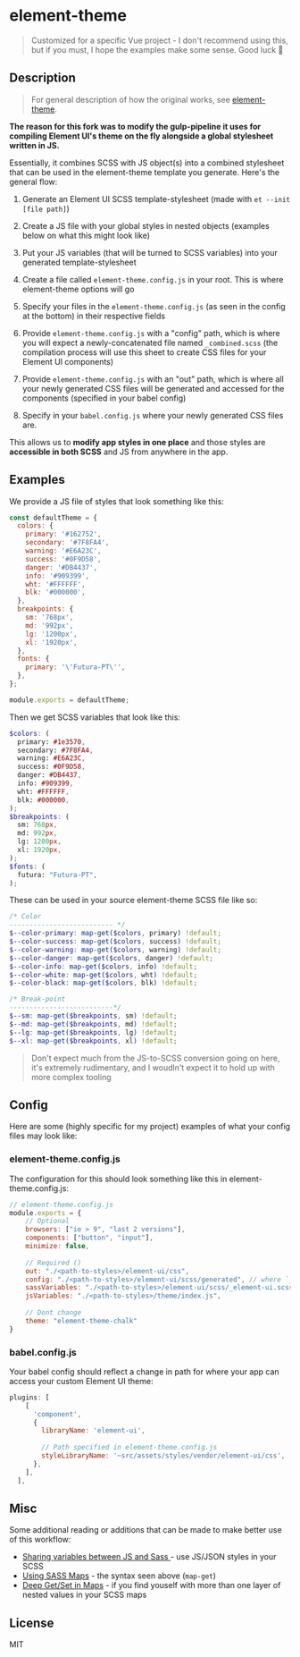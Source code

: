 # element-theme

> Customized for a specific Vue project - I don't recommend using this, but if you must, I hope the examples make some sense. Good luck 🙏

## Description
>For general description of how the original works, see [element-theme](https://github.com/ElementUI/element-theme).

**The reason for this fork was to modify the gulp-pipeline it uses for compiling Element UI's theme on the fly alongside a global
stylesheet written in JS.**

Essentially, it combines SCSS  with JS object(s) into a combined stylesheet that can be used in the element-theme template you generate. Here's the general flow:
 1. Generate an Element UI SCSS template-stylesheet (made with `et --init [file path]`)
 
 2. Create a JS file with your global styles in nested objects (examples below on what this might look like)
 
 3. Put your JS variables (that will be turned to SCSS variables) into your generated template-stylesheet
 
 4. Create a file called `element-theme.config.js` in your root. This is where element-theme options will go
 
 5. Specify your files in the `element-theme.config.js` (as seen in the config at the bottom) in their respective fields
 
 6. Provide `element-theme.config.js` with a "config" path, which is where you will expect a newly-concatenated file named `_combined.scss` (the compilation process will use this sheet to create CSS files for your Element UI components)
 
 7. Provide `element-theme.config.js` with an "out" path, which is where all your newly generated CSS files will be generated and accessed for the components (specified in your babel config)
 
 8. Specify in your `babel.config.js` where your newly generated CSS files are.

This allows us to **modify app styles in one place** and those styles are **accessible in both SCSS** and JS from anywhere in the app.

## Examples
We provide a JS file of styles that look something like this:
```js
const defaultTheme = {
  colors: {
    primary: '#162752',
    secondary: '#7F8FA4',
    warning: '#E6A23C',
    success: '#0F9D58',
    danger: '#DB4437',
    info: '#909399',
    wht: '#FFFFFF',
    blk: '#000000',
  },
  breakpoints: {
    sm: '768px',
    md: '992px',
    lg: '1200px',
    xl: '1920px',
  },
  fonts: {
    primary: '\'Futura-PT\'',
  },
};

module.exports = defaultTheme;

```

Then we get SCSS variables that look like this:
```scss
$colors: (
  primary: #1e3570,
  secondary: #7F8FA4,
  warning: #E6A23C,
  success: #0F9D58,
  danger: #DB4437,
  info: #909399,
  wht: #FFFFFF,
  blk: #000000,
);
$breakpoints: (
  sm: 768px,
  md: 992px,
  lg: 1200px,
  xl: 1920px,
);
$fonts: (
  futura: "Futura-PT",
);
```

These can be used in your source element-theme SCSS file like so:
```scss
/* Color
-------------------------- */
$--color-primary: map-get($colors, primary) !default;
$--color-success: map-get($colors, success) !default;
$--color-warning: map-get($colors, warning) !default;
$--color-danger: map-get($colors, danger) !default;
$--color-info: map-get($colors, info) !default;
$--color-white: map-get($colors, wht) !default;
$--color-black: map-get($colors, blk) !default;

/* Break-point
--------------------------*/
$--sm: map-get($breakpoints, sm) !default;
$--md: map-get($breakpoints, md) !default;
$--lg: map-get($breakpoints, lg) !default;
$--xl: map-get($breakpoints, xl) !default;
```

> Don't expect much from the JS-to-SCSS conversion going on here, it's extremely rudimentary, and I woudln't expect it to hold up with more complex tooling

## Config
Here are some (highly specific for my project) examples of what your config files may look like:

### element-theme.config.js

The configuration for this should look something like this in element-theme.config.js:
```js
// element-theme.config.js
module.exports = {
    // Optional
    browsers: ["ie > 9", "last 2 versions"],
    components: ["button", "input"],
    minimize: false,
    
    // Required ()
    out: "./<path-to-styles>/element-ui/css",
    config: "./<path-to-styles>/element-ui/scss/generated", // where `_combined.scss` will go
    sassVariables: "./<path-to-styles>/element-ui/scss/_element-ui.scss",
    jsVariables: "./<path-to-styles>/theme/index.js",
    
    // Dont change
    theme: "element-theme-chalk"
}
```

### babel.config.js

Your babel config should reflect a change in path for where your app can access your custom Element UI theme:
```javascript
plugins: [
    [
      'component',
      {
        libraryName: 'element-ui',
        
        // Path specified in element-theme.config.js
        styleLibraryName: '~src/assets/styles/vendor/element-ui/css',
      },
    ],
  ],
```

## Misc
Some additional reading or additions that can be made to make better use of this workflow:
- [Sharing variables between JS and Sass ](https://itnext.io/sharing-variables-between-js-and-sass-using-webpack-sass-loader-713f51fa7fa0) - use JS/JSON styles in your SCSS
- [Using SASS Maps](https://www.sitepoint.com/using-sass-maps/) - the syntax seen above (`map-get`)
- [Deep Get/Set in Maps](https://css-tricks.com/snippets/sass/deep-getset-maps/) - if you find youself with more than one layer of nested values in your SCSS maps

## License
MIT
